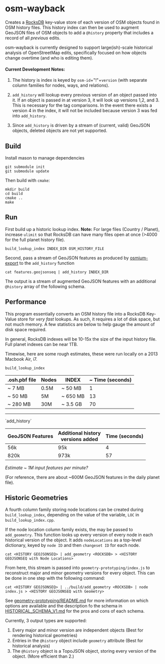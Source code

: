 # osm-wayback
<!-- [![Build Status](https://travis-ci.org/mapbox/osm-wayback.svg?branch=master)](https://travis-ci.org/mapbox/osm-tag-history) -->

Creates a [RocksDB](//rocksdb.org) key-value store of each version of OSM objects found in OSM history files. This history index can then be used to augment GeoJSON files of OSM objects to add a `@history` property that includes a record of all _previous_ edits.

osm-wayback is currently designed to support large(ish)-scale historical analysis of OpenStreetMap edits, specifically focused on how objects change overtime (and who is editing them).

#### Current Development Notes:

1. The history is index is keyed by `osm-id`+"!"+`version` (with separate column families for nodes, ways, and relations).

2. `add_history` will lookup every previous version of an object passed into it. If an object is passed in at version 3, it will look up versions 1,2, and 3. This is necessary for the tag comparisons. In the event there exists a version 4 in the index, it will not be included because version 3 was fed into `add_history`.

3. Since `add_history` is driven by a stream of (current, valid) GeoJSON objects, deleted objects are not yet supported.

## Build

Install mason to manage dependencies

```
git submodule init
git submodule update
```

Then build with `cmake`:
```
mkdir build
cd build
cmake ..
make
```

## Run

First build up a historic lookup index.
**Note:** For large files (Country / Planet), increase `ulimit` so that RocksDB can have many files open at once (>4000 for the full planet history file).

```
build_lookup_index INDEX_DIR OSM_HISTORY_FILE
```

Second, pass a stream of GeoJSON features as produced by [osmium-export](http://docs.osmcode.org/osmium/latest/osmium-export.html) to the `add_history` function

```
cat features.geojsonseq | add_history INDEX_DIR
```

The output is a stream of augmented GeoJSON features with an additional `@history` array of the following schema.


## Performance
This program essentially converts an OSM history file into a RocksDB Key-Value store for _very fast_ lookups. As such, it requires a lot of disk space, but not much memory. A few statistics are below to help gauge the amount of disk space required.

In general, RocksDB indexes will be 10-15x the size of the input history file. Full planet indexes can be near 1TB.


Timewise, here are some rough estimates, these were run  locally on a 2013 Macbook Air, i7.

`build_lookup_index`

| .osh.pbf file | Nodes | INDEX   | ~ Time (seconds)|
|---------------|-------|---------|-----------------|
| ~ 7 MB        | 0.5M  | ~ 50 MB |  1           |
| ~ 50 MB       | 5M    | ~ 650 MB|  13
| ~ 280 MB      | 30M   | ~ 3.5 GB|  70          |


<hr>
`add_history`

| GeoJSON Features | Additional history<br>versions added| Time (seconds)|
|------------------|---------------------|---------------|
| 56k              | 95k                 | 4             |
| 820k             | 973k                | 57            |

_Estimate ~ 1M input features per minute?_

(For reference, there are about ~600M GeoJSON features in the daily planet file).

## Historic Geometries
A fourth column family storing node locations can be created during `build_lookup_index`, depending on the value of the variable, `LOC` in `build_lookup_index.cpp`.

If the node location column family exists, the <HISTORY GEOJSONSEQ> may be passed to `add_geometry`. This function looks up every version of every node in each historical version of the object. It adds `nodeLocations` as a top-level dictionary, keyed by `node ID` and then `changeset ID` for each node.

```
cat <HISTORY GEOJSONSEQ> | add_geometry <ROCKSDB> > <HISTORY GEOJSONSEQ with Node Locations>
```

From here, this stream is passed into `geometry-prototyping/index.js` to reconstruct major and minor geometry versions for every object. This can be done in one step with the following command:

```
cat <HISTORY GEOJSONSEQ> | ../build/add_geometry <ROCKSDB> | node index.js > <HISTORY GEOJSONSEQ with Geometry>
```

See [geometry-prototyping/README.md](geometry-prototyping/README.md) for more information on which options are available and the description fo the schema in [HISTORICAL_SCHEMA_V1.md](HISTORICAL_SCHEMA_V1.md) for the pros and cons of each schema.

Currently, 3 output types are supported:
1. Every major and minor version are independent objects (Best for rendering historical geometries)
2. Entries in the `@history` object include `geometry` attribute (Best for historical analysis)
3. The `@history` object is a TopoJSON object, storing every version of the object. (More efficient than 2.)
